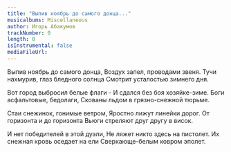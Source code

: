 ```yaml
---
title: "Выпив ноябрь до самого донца..."
musicalbums: Miscellaneous
author: Игорь Абакумов
trackNumber: 0
length: 0
isInstrumental: false
mediaFileUrl: 
---
```


Выпив ноябрь до самого донца,
Воздух запел, проводами звеня.
Тучи нахмурив, глаз бледного солнца
Смотрит усталостью зимнего дня.

Вот город выбросил белые флаги -
И сдался без боя хозяйке-зиме.
Боги асфальтовые, бедолаги,
Скованы льдом в грязно-снежной тюрьме.

Стаи снежинок, гонимые ветром,
Яростно лижут линейки дорог.
От горизонта и до горизонта
Вьюги стреляют друг другу в висок.

И нет победителей в этой дуэли,
Не ляжет никто здесь на пистолет.
Их снежная кровь оседает на ели
Сверкающе-белым ковром эполет.

